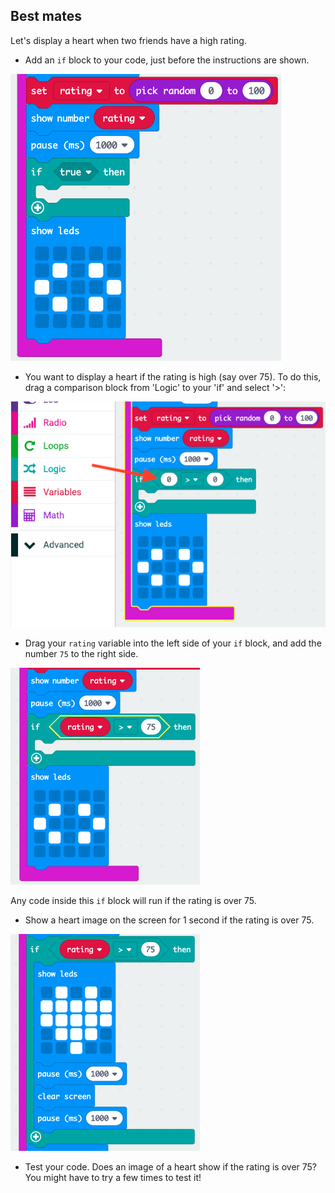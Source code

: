 ## Best mates

Let's display a heart when two friends have a high rating.

+ Add an `if` block to your code, just before the instructions are shown.

![ekran görüntüsü](images/rate-if.png)

+ You want to display a heart if the rating is high (say over 75). To do this, drag a comparison block from 'Logic' to your 'if' and select '>':

![ekran görüntüsü](images/rate-compare.png)

+ Drag your `rating` variable into the left side of your `if` block, and add the number `75` to the right side.

![ekran görüntüsü](images/rate-75.png)

Any code inside this `if` block will run if the rating is over 75.

+ Show a heart image on the screen for 1 second if the rating is over 75.

![ekran görüntüsü](images/rate-heart.png)

+ Test your code. Does an image of a heart show if the rating is over 75? You might have to try a few times to test it!